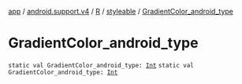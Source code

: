[app](../../../index.md) / [android.support.v4](../../index.md) / [R](../index.md) / [styleable](index.md) / [GradientColor_android_type](./-gradient-color_android_type.md)

# GradientColor_android_type

`static val GradientColor_android_type: `[`Int`](https://kotlinlang.org/api/latest/jvm/stdlib/kotlin/-int/index.html)
`static val GradientColor_android_type: `[`Int`](https://kotlinlang.org/api/latest/jvm/stdlib/kotlin/-int/index.html)